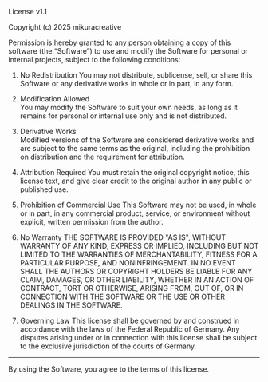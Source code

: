 License v1.1

Copyright (c) 2025 mikuracreative

Permission is hereby granted to any person obtaining a copy of this software 
(the “Software”) to use and modify the Software for personal or internal 
projects, subject to the following conditions:

1. No Redistribution
   You may not distribute, sublicense, sell, or share this Software or any 
   derivative works in whole or in part, in any form.

2. Modification Allowed  
   You may modify the Software to suit your own needs, as long as it remains 
   for personal or internal use only and is not distributed.

3. Derivative Works  
   Modified versions of the Software are considered derivative works and are 
   subject to the same terms as the original, including the prohibition on 
   distribution and the requirement for attribution.

4. Attribution Required
   You must retain the original copyright notice,
   this license text, and give clear credit to the original author in any 
   public or published use.

5. Prohibition of Commercial Use
   This Software may not be used, in whole or in part, in any commercial 
   product, service, or environment without explicit, written permission 
   from the author.

6. No Warranty
   THE SOFTWARE IS PROVIDED "AS IS", WITHOUT WARRANTY OF ANY KIND, EXPRESS 
   OR IMPLIED, INCLUDING BUT NOT LIMITED TO THE WARRANTIES OF MERCHANTABILITY, 
   FITNESS FOR A PARTICULAR PURPOSE, AND NONINFRINGEMENT. IN NO EVENT SHALL 
   THE AUTHORS OR COPYRIGHT HOLDERS BE LIABLE FOR ANY CLAIM, DAMAGES, OR 
   OTHER LIABILITY, WHETHER IN AN ACTION OF CONTRACT, TORT OR OTHERWISE, 
   ARISING FROM, OUT OF, OR IN CONNECTION WITH THE SOFTWARE OR THE USE OR 
   OTHER DEALINGS IN THE SOFTWARE.

7. Governing Law 
   This license shall be governed by and construed in accordance with the 
   laws of the Federal Republic of Germany. Any disputes arising under or 
   in connection with this license shall be subject to the exclusive 
   jurisdiction of the courts of Germany.

---

By using the Software, you agree to the terms of this license.
